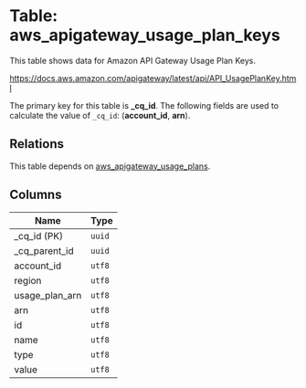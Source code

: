 # Table: aws_apigateway_usage_plan_keys

This table shows data for Amazon API Gateway Usage Plan Keys.

https://docs.aws.amazon.com/apigateway/latest/api/API_UsagePlanKey.html

The primary key for this table is **_cq_id**.
The following fields are used to calculate the value of `_cq_id`: (**account_id**, **arn**).
## Relations

This table depends on [aws_apigateway_usage_plans](aws_apigateway_usage_plans.md).

## Columns

| Name          | Type          |
| ------------- | ------------- |
|_cq_id (PK)|`uuid`|
|_cq_parent_id|`uuid`|
|account_id|`utf8`|
|region|`utf8`|
|usage_plan_arn|`utf8`|
|arn|`utf8`|
|id|`utf8`|
|name|`utf8`|
|type|`utf8`|
|value|`utf8`|